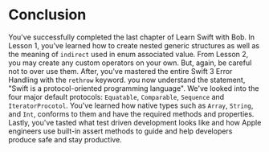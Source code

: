 # Conclusion
You've successfully completed the last chapter of Learn Swift with Bob. In Lesson 1, you've learned how to create nested generic structures as well as the meaning of `indirect` used in enum associated value. From Lesson 2, you may create any custom operators on your own. But, again, be careful not to over use them. After, you've mastered the entire Swift 3 Error Handling with the `rethrow` keyword. you now understand the statement, "Swift is a protocol-oriented programming language". We've looked into the four major default protocols: `Equatable`, `Comparable`, `Sequence` and `IteratorProcotol`. You've learned how native types such as `Array`, `String`, and `Int`, conforms to them and have the required methods and properties. Lastly, you've tasted what test driven development looks like and how Apple engineers use built-in assert methods to guide and help developers produce safe and stay productive.
